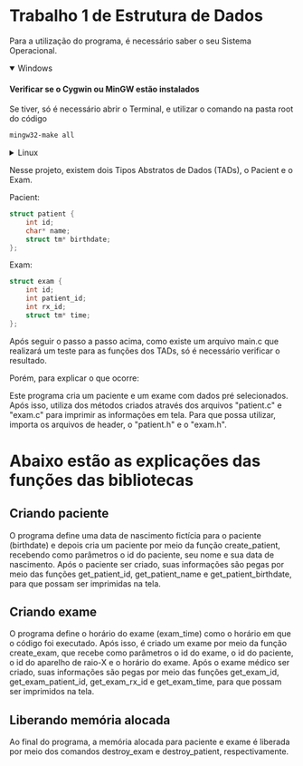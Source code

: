 # Trabalho 1 de Estrutura de Dados

Para a utilização do programa, é necessário saber o seu Sistema Operacional.

<details open>
  <summary>Windows</summary>

#### Verificar se o Cygwin ou MinGW estão instalados

Se tiver, só é necessário abrir o Terminal, e utilizar o comando na pasta root do código
```bash
mingw32-make all
```
</details>

<details>
  <summary>Linux</summary>

#### Apenas abrir o terminal

Para Linux, o comando make já está disponível por padrão.
Então só é necessário abrir o Terminal, e utilizar o comando a seguir na pasta root do código
```bash
make all
```

</details>

Nesse projeto, existem dois Tipos Abstratos de Dados (TADs), o Pacient e o Exam.

Pacient:
```c
struct patient {
    int id;
    char* name;
    struct tm* birthdate;
};
```

Exam:
```c
struct exam {
    int id;
    int patient_id;
    int rx_id;
    struct tm* time;
};
```

Após seguir o passo a passo acima, como existe um arquivo main.c que realizará um teste para as funções dos TADs, só é necessário verificar o resultado.

Porém, para explicar o que ocorre:

Este programa cria um paciente e um exame com dados pré selecionados. Após isso, utiliza dos métodos criados através dos arquivos "patient.c" e "exam.c" para imprimir as informações em tela.
Para que possa utilizar, importa os arquivos de header, o "patient.h" e o "exam.h".

# Abaixo estão as explicações das funções das bibliotecas

## **Criando paciente**

  O programa define uma data de nascimento fictícia para o paciente (birthdate) e depois cria um paciente por meio da função create_patient, recebendo como parâmetros o id do paciente, seu nome e sua data de nascimento.
  Após o paciente ser criado, suas informações são pegas por meio das funções get_patient_id, get_patient_name e get_patient_birthdate, para que possam ser imprimidas na tela.

## **Criando exame**

  O programa define o horário do exame (exam_time) como o horário em que o código foi executado. Após isso, é criado um exame por meio da função create_exam, que recebe como parâmetros o id do exame, o id do paciente, o id do aparelho de raio-X e o horário do exame.
	Após o exame médico ser criado, suas informações são pegas por meio das funções get_exam_id, get_exam_patient_id, get_exam_rx_id e get_exam_time, para que possam ser imprimidos na tela.

## **Liberando memória alocada**

  Ao final do programa, a memória alocada para paciente e exame é liberada por meio dos comandos destroy_exam e destroy_patient, respectivamente.
